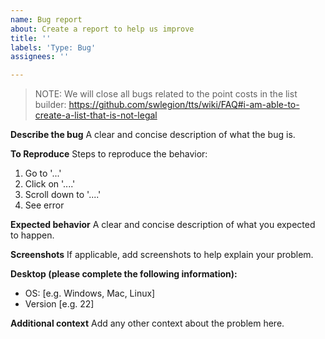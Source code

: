 ```yaml
---
name: Bug report
about: Create a report to help us improve
title: ''
labels: 'Type: Bug'
assignees: ''

---
```


> NOTE: We will close all bugs related to the point costs in the list builder:
> https://github.com/swlegion/tts/wiki/FAQ#i-am-able-to-create-a-list-that-is-not-legal

**Describe the bug**
A clear and concise description of what the bug is.

**To Reproduce**
Steps to reproduce the behavior:
1. Go to '...'
2. Click on '....'
3. Scroll down to '....'
4. See error

**Expected behavior**
A clear and concise description of what you expected to happen.

**Screenshots**
If applicable, add screenshots to help explain your problem.

**Desktop (please complete the following information):**
 - OS: [e.g. Windows, Mac, Linux]
 - Version [e.g. 22]

**Additional context**
Add any other context about the problem here.
